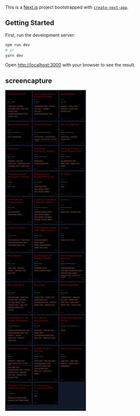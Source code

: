 This is a [Next.js](https://nextjs.org/) project bootstrapped with [`create-next-app`](https://github.com/vercel/next.js/tree/canary/packages/create-next-app).

## Getting Started

First, run the development server:

```bash
npm run dev
# or
yarn dev
```

Open [http://localhost:3000](http://localhost:3000) with your browser to see the result.

## screencapture

![screencapture](https://github.com/mahmoudabdelaziz1993/Next_Typescript_tailwindcss/blob/main/public/screencapture-localhost-3000-2021-12-15-15_30_22.png?raw=true)
